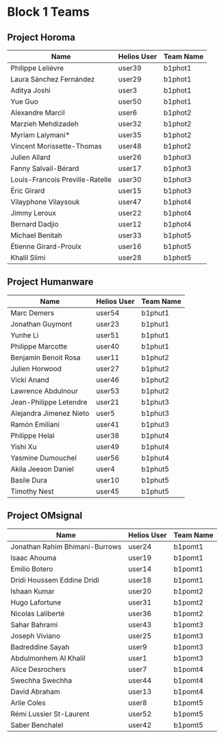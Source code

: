 # Block 1 Teams
## Project Horoma
Name | Helios User | Team Name
--- | --- | ---
Philippe Lelièvre | user39 | b1phot1
Laura Sánchez Fernández | user29 | b1phot1
Aditya Joshi | user3 | b1phot1
Yue Guo | user50 | b1phot1
Alexandre Marcil | user6 | b1phot2
Marzieh Mehdizadeh | user32 | b1phot2
Myriam Laiymani* | user35 | b1phot2
Vincent Morissette-Thomas | user48 | b1phot2
Julien Allard | user26 | b1phot3
Fanny Salvail-Bérard | user17 | b1phot3
Louis-Francois Preville-Ratelle | user30 | b1phot3
Éric Girard | user15 | b1phot3
Vilayphone Vilaysouk | user47 | b1phot4
Jimmy Leroux | user22 | b1phot4
Bernard Dadjio | user12 | b1phot4
Michael Benitah | user33 | b1phot5
Étienne Girard-Proulx | user16 | b1phot5
Khalil Slimi | user28 | b1phot5


## Project Humanware
Name | Helios User | Team Name
--- | --- | ---
Marc Demers | user54 | b1phut1
Jonathan Guymont | user23 | b1phut1
Yunhe Li | user51 | b1phut1
Philippe Marcotte | user40 | b1phut1
Benjamin Benoit Rosa | user11 | b1phut2
Julien Horwood | user27 | b1phut2
Vicki Anand | user46 | b1phut2
Lawrence Abdulnour | user53 | b1phut2
Jean-Philippe Letendre | user21 | b1phut3
Alejandra Jimenez Nieto | user5 | b1phut3
Ramón Emiliani | user41 | b1phut3
Philippe Helal | user38 | b1phut4
Yishi Xu | user49 | b1phut4
Yasmine Dumouchel | user56 | b1phut4
Akila Jeeson Daniel | user4 | b1phut5
Basile Dura | user10 | b1phut5
Timothy Nest | user45 | b1phut5


## Project OMsignal
Name | Helios User | Team Name
--- | --- | ---
Jonathan Rahim Bhimani-Burrows | user24 | b1pomt1
Isaac Ahouma | user19 | b1pomt1
Emilio Botero | user14 | b1pomt1
Dridi Houssem Eddine Dridi | user18 | b1pomt1
Ishaan Kumar | user20 | b1pomt2
Hugo Lafortune | user31 | b1pomt2
Nicolas Laliberté | user36 | b1pomt2
Sahar Bahrami | user43 | b1pomt3
Joseph Viviano | user25 | b1pomt3
Badreddine Sayah | user9 | b1pomt3
Abdulmonhem Al Khalil | user1 | b1pomt3
Alice Desrochers | user7 | b1pomt4
Swechha Swechha | user44 | b1pomt4
David Abraham | user13 | b1pomt4
Arlie Coles | user8 | b1pomt5
Rémi Lussier St-Laurent | user52 | b1pomt5
Saber Benchalel | user42 | b1pomt5
